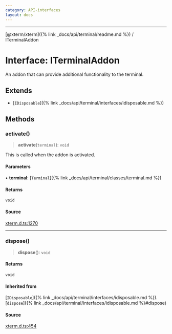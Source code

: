 ```yaml
---
category: API-interfaces
layout: docs
---
```



***

[@xterm/xterm]({% link _docs/api/terminal/readme.md %}) / ITerminalAddon

# Interface: ITerminalAddon

An addon that can provide additional functionality to the terminal.

## Extends

- [`IDisposable`]({% link _docs/api/terminal/interfaces/idisposable.md %})

## Methods

### activate()

> **activate**(`terminal`): `void`

This is called when the addon is activated.

#### Parameters

• **terminal**: [`Terminal`]({% link _docs/api/terminal/classes/terminal.md %})

#### Returns

`void`

#### Source

[xterm.d.ts:1270](https://github.com/xtermjs/xterm.js/blob/5.5.0/typings/xterm.d.ts#L1270)

***

### dispose()

> **dispose**(): `void`

#### Returns

`void`

#### Inherited from

[`IDisposable`]({% link _docs/api/terminal/interfaces/idisposable.md %}).[`dispose`]({% link _docs/api/terminal/interfaces/idisposable.md %}#dispose)

#### Source

[xterm.d.ts:454](https://github.com/xtermjs/xterm.js/blob/5.5.0/typings/xterm.d.ts#L454)
